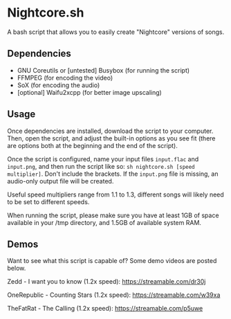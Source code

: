 # Nightcore.sh
A bash script that allows you to easily create "Nightcore" versions of songs.

## Dependencies
- GNU Coreutils or [untested] Busybox (for running the script)
- FFMPEG (for encoding the video)
- SoX (for encoding the audio)
- [optional] Waifu2xcpp (for better image upscaling)

## Usage
Once dependencies are installed, download the script to your computer. Then, open the script, and adjust the built-in options as you see fit (there are options both at the beginning and the end of the script).

Once the script is configured, name your input files `input.flac` and `input.png`, and then run the script like so:
`sh nightcore.sh [speed multiplier]`. Don't include the brackets. If the `input.png` file is missing, an audio-only output file will be created.

Useful speed multipliers range from 1.1 to 1.3, different songs will likely need to be set to different speeds.

When running the script, please make sure you have at least 1GB of space available in your /tmp directory, and 1.5GB of available system RAM.

## Demos
Want to see what this script is capable of? Some demo videos are posted below.

Zedd - I want you to know (1.2x speed): https://streamable.com/dr30j

OneRepublic - Counting Stars (1.2x speed): https://streamable.com/w39xa

TheFatRat - The Calling (1.2x speed): https://streamable.com/p5uwe

